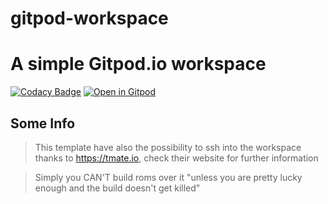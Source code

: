 # gitpod-workspace

# A simple Gitpod.io workspace

[![Codacy Badge](https://api.codacy.com/project/badge/Grade/3d0fea1f1d60457ebbf614d278934c8b)](https://app.codacy.com/gh/cbendot/workspace?utm_source=github.com&utm_medium=referral&utm_content=cbendot/workspace&utm_campaign=Badge_Grade_Settings)
[![Open in Gitpod](https://gitpod.io/button/open-in-gitpod.svg)](https://gitpod.io/#https://github.com/cbendot/gitpod-workspace)

## Some Info

> This template have also the possibility to ssh into the workspace thanks to https://tmate.io, check their website for further information

> Simply you CAN'T build roms over it "unless you are pretty lucky enough and the build doesn't get killed"
